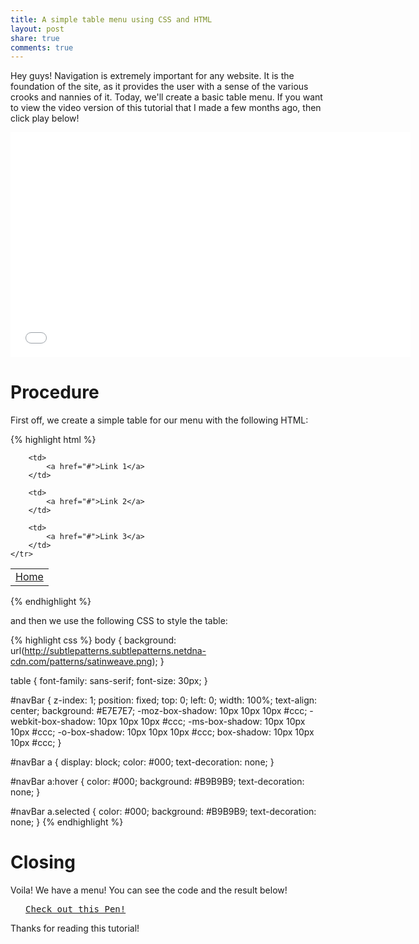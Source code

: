 ```yaml
---
title: A simple table menu using CSS and HTML
layout: post
share: true
comments: true
---
```


Hey guys! Navigation is extremely important for any website. It is the foundation of the site, as it provides the user with a sense of the various crooks and nannies of it. Today, we'll create a basic table menu. If you want to view the video version of this tutorial that I made a few months ago, then click play below!

<div class="video-container"><iframe width="640" height="360" src="//www.youtube.com/embed/xjZMlQUFsJY?rel=0" frameborder="0" allowfullscreen></iframe></div>

# Procedure

First off, we create a simple table for our menu with the following HTML:

{% highlight html %}
<table cellpadding="0px" cellspacing="0px" id="navBar">
	<tr>
		<td>
			<a class="selected" href="index.html">Home</a>
		</td>

		<td>
			<a href="#">Link 1</a>
		</td>

		<td>
			<a href="#">Link 2</a>
		</td>

		<td>
			<a href="#">Link 3</a>
		</td>
	</tr>
</table>
{% endhighlight %}

and then we use the following CSS to style the table:

{% highlight css %}
body {
	background: url(http://subtlepatterns.subtlepatterns.netdna-cdn.com/patterns/satinweave.png);
}

table {
	font-family: sans-serif;
	font-size: 30px;
}

#navBar {
	z-index: 1;
	position: fixed;
	top: 0;
	left: 0;
	width: 100%;
	text-align: center;
	background: #E7E7E7;
	-moz-box-shadow: 10px 10px 10px #ccc;
	-webkit-box-shadow: 10px 10px 10px #ccc;
	-ms-box-shadow: 10px 10px 10px #ccc;
	-o-box-shadow: 10px 10px 10px #ccc;
	box-shadow: 10px 10px 10px #ccc;
}

#navBar a {
	display: block;
	color: #000;
	text-decoration: none;
}

#navBar a:hover {
	color: #000;
	background: #B9B9B9;
	text-decoration: none;
}

#navBar a.selected {
	color: #000;
	background: #B9B9B9;
	text-decoration: none;
}
{% endhighlight %}

# Closing

Voila! We have a menu! You can see the code and the result below!
<div class="codepen"><pre class="codepen" data-height="300" data-type="result" data-href="JfAqo" data-user="srig99" data-safe="true"> <code> </code> <a href="http://codepen.io/srig99/pen/JfAqo">Check out this Pen!</a> </pre>
<script src="http://codepen.io/assets/embed/ei.js"> </script></div>
Thanks for reading this tutorial!